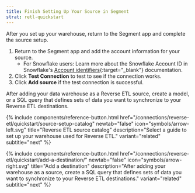 ```yaml
---
title: Finish Setting Up Your Source in Segment
strat: retl-quickstart
---
```


After you set up your warehouse, return to the Segment app and complete the source setup. 

1. Return to the Segment app and add the account information for your source.  
    * For Snowflake users: Learn more about the Snowflake Account ID in Snowflake's [Account identifiers](https://docs.snowflake.com/en/user-guide/admin-account-identifier.html){:target="_blank"} documentation.
2. Click **Test Connection** to test to see if the connection works.
3. Click **Add source** if the test connection is successful.

After adding your data warehouse as a Reverse ETL source, create a model, or a SQL query that defines sets of data you want to synchronize to your Reverse ETL destinations. 

<div class="double">
  {% include components/reference-button.html href="/connections/reverse-etl/quickstart/source-setup-catalog" newtab="false" icon="symbols/arrow-left.svg" title="Reverse ETL source catalog" description="Select a guide to set up your warehouse used for Reverse ETL." variant="related" subtitle="next" %}

  {% include components/reference-button.html href="/connections/reverse-etl/quickstart/add-a-destination/" newtab="false" icon="symbols/arrow-right.svg" title="Add a destination" description="After adding your warehouse as a source, create a SQL query that defines sets of data you want to synchronize to your Reverse ETL destinations." variant="related" subtitle="next" %}
</div>